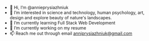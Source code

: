 - 👋 Hi, I’m @annieprysiazhniuk
- 👀 I’m interested in science and technology, human psychology, art, design and explore beauty of nature's landscapes.
- 🌱 I’m currently learning Full Stack Web Development
- 💞️ I’m currently working on my resume
- 📫 Reach me out through email anniprysiazhniuk@gmail.com

<!---
annieprysiazhniuk/annieprysiazhniuk is a ✨ special ✨ repository because its `README.md` (this file) appears on your GitHub profile.
You can click the Preview link to take a look at your changes.
--->
